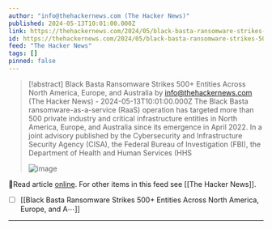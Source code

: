 ```yaml
---
author: "info@thehackernews.com (The Hacker News)"
published: 2024-05-13T10:01:00.000Z
link: https://thehackernews.com/2024/05/black-basta-ransomware-strikes-500.html
id: https://thehackernews.com/2024/05/black-basta-ransomware-strikes-500.html
feed: "The Hacker News"
tags: []
pinned: false
---
```

> [!abstract] Black Basta Ransomware Strikes 500+ Entities Across North America, Europe, and Australia by info@thehackernews.com (The Hacker News) - 2024-05-13T10:01:00.000Z
> The Black Basta ransomware-as-a-service (RaaS) operation has targeted more than 500 private industry and critical infrastructure entities in North America, Europe, and Australia since its emergence in April 2022. In a joint advisory published by the Cybersecurity and Infrastructure Security Agency (CISA), the Federal Bureau of Investigation (FBI), the Department of Health and Human Services (HHS
>
> ![image](https://blogger.googleusercontent.com/img/b/R29vZ2xl/AVvXsEiWOHiEN0OtwESEetnjfH3hslYWDThSiGHFocrzKqZP6Uw3kErdgYV3a8xnpiWkPxNyc5M5ZkuTaW_G3Z5GF9V6x1yiDtyVdWG4l4EB5svc6q1fKaBM9TNj-7MQl8d5nLuiMdGRo_qrjdGhPk8ZetizQPSb2We9cH-opXOdDoQ7J2LLMHrMKUiM53JI6D7D/s1600/ransomware.png)

🔗Read article [online](https://thehackernews.com/2024/05/black-basta-ransomware-strikes-500.html). For other items in this feed see [[The Hacker News]].

- [ ] [[Black Basta Ransomware Strikes 500+ Entities Across North America, Europe, and A⋯]]
- - -

